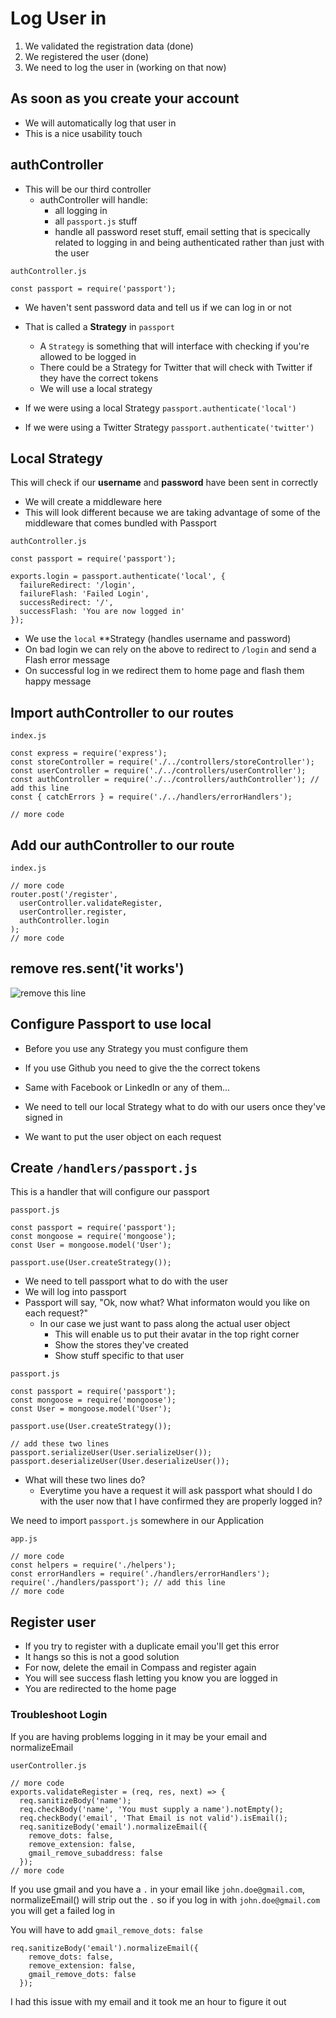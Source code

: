 # Log User in
1. We validated the registration data (done)
2. We registered the user (done)
3. We need to log the user in (working on that now)

## As soon as you create your account
* We will automatically log that user in
* This is a nice usability touch

## authController
* This will be our third controller
    - authController will handle:
        + all logging in
        + all `passport.js` stuff
        + handle all password reset stuff, email setting that is specically related to logging in and being authenticated rather than just with the user

`authController.js`

```
const passport = require('passport');
```

* We haven't sent password data and tell us if we can log in or not
* That is called a **Strategy** in `passport`
    - A `Strategy` is something that will interface with checking if you're allowed to be logged in
    - There could be a Strategy for Twitter that will check with Twitter if they have the correct tokens
    - We will use a local strategy

* If we were using a local Strategy `passport.authenticate('local')`
* If we were using a Twitter Strategy `passport.authenticate('twitter')`

## Local Strategy
This will check if our **username** and **password** have been sent in correctly

* We will create a middleware here
* This will look different because we are taking advantage of some of the middleware that comes bundled with Passport

`authController.js`

```
const passport = require('passport');

exports.login = passport.authenticate('local', {
  failureRedirect: '/login',
  failureFlash: 'Failed Login',
  successRedirect: '/',
  successFlash: 'You are now logged in'
});
```

* We use the `local` **Strategy (handles username and password)
* On bad login we can rely on the above to redirect to `/login` and send a Flash error message
* On successful log in we redirect them to home page and flash them happy message

## Import authController to our routes
`index.js`

```
const express = require('express');
const storeController = require('./../controllers/storeController');
const userController = require('./../controllers/userController');
const authController = require('./../controllers/authController'); // add this line
const { catchErrors } = require('./../handlers/errorHandlers');

// more code
```

## Add our authController to our route
`index.js`

```
// more code
router.post('/register',
  userController.validateRegister,
  userController.register,
  authController.login
);
// more code
```

## remove res.sent('it works')
![remove this line](https://i.imgur.com/hsZPsze.png)

## Configure Passport to use local
* Before you use any Strategy you must configure them
* If you use Github you need to give the the correct tokens
* Same with Facebook or LinkedIn or any of them...

* We need to tell our local Strategy what to do with our users once they've signed in
* We want to put the user object on each request

## Create `/handlers/passport.js`
This is a handler that will configure our passport

`passport.js`

```
const passport = require('passport');
const mongoose = require('mongoose');
const User = mongoose.model('User');

passport.use(User.createStrategy());
```

* We need to tell passport what to do with the user
* We will log into passport
* Passport will say, "Ok, now what? What informaton would you like on each request?"
    - In our case we just want to pass along the actual user object
        + This will enable us to put their avatar in the top right corner
        + Show the stores they've created
        + Show stuff specific to that user

`passport.js`

```
const passport = require('passport');
const mongoose = require('mongoose');
const User = mongoose.model('User');

passport.use(User.createStrategy());

// add these two lines
passport.serializeUser(User.serializeUser());
passport.deserializeUser(User.deserializeUser());
```

* What will these two lines do?
    - Everytime you have a request it will ask passport what should I do with the user now that I have confirmed they are properly logged in?

We need to import `passport.js` somewhere in our Application

`app.js`

```
// more code
const helpers = require('./helpers');
const errorHandlers = require('./handlers/errorHandlers');
require('./handlers/passport'); // add this line
// more code
```

## Register user
* If you try to register with a duplicate email you'll get this error
* It hangs so this is not a good solution
* For now, delete the email in Compass and register again
* You will see success flash letting you know you are logged in
* You are redirected to the home page

### Troubleshoot Login
If you are having problems logging in it may be your email and normalizeEmail

`userController.js`

```
// more code
exports.validateRegister = (req, res, next) => {
  req.sanitizeBody('name');
  req.checkBody('name', 'You must supply a name').notEmpty();
  req.checkBody('email', 'That Email is not valid').isEmail();
  req.sanitizeBody('email').normalizeEmail({
    remove_dots: false,
    remove_extension: false,
    gmail_remove_subaddress: false
  });
// more code
```

If you use gmail and you have a `.` in your email like `john.doe@gmail.com`, normalizeEmail() will strip out the `.` so if you log in with `john.doe@gmail.com` you will get a failed log in

You will have to add `gmail_remove_dots: false`
```
req.sanitizeBody('email').normalizeEmail({
    remove_dots: false,
    remove_extension: false,
    gmail_remove_dots: false
  });
```

I had this issue with my email and it took me an hour to figure it out




